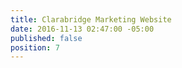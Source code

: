 ```yaml
---
title: Clarabridge Marketing Website
date: 2016-11-13 02:47:00 -05:00
published: false
position: 7
---
```


